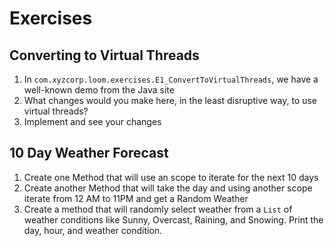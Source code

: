 # Exercises

## Converting to Virtual Threads

1. In `com.xyzcorp.loom.exercises.E1_ConvertToVirtualThreads`, we have a well-known demo from the Java site
2. What changes would you make here, in the least disruptive way, to use virtual threads?
3. Implement and see your changes

## 10 Day Weather Forecast 

1. Create one Method that will use an scope to iterate for the next 10 days
2. Create another Method that will take the day and using another scope iterate from 12 AM to 11PM and get a Random Weather
3. Create a method that will randomly select weather from a `List` of weather conditions like Sunny, Overcast, Raining, and Snowing. Print the day, hour, and weather condition.
